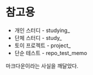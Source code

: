<h1>참고용</h1>
<div>
  <ul>
    <li>개인 스터디 - studying_</li>
    <li>단체 스터디 - study_</li>
    <li>토이 프로젝트 - project_</li>
    <li>단순 테스트 - repo_test_memo</li>
  </ul>
</div>
<div>마크다운이라는 사실을 깨달았다.</div>


